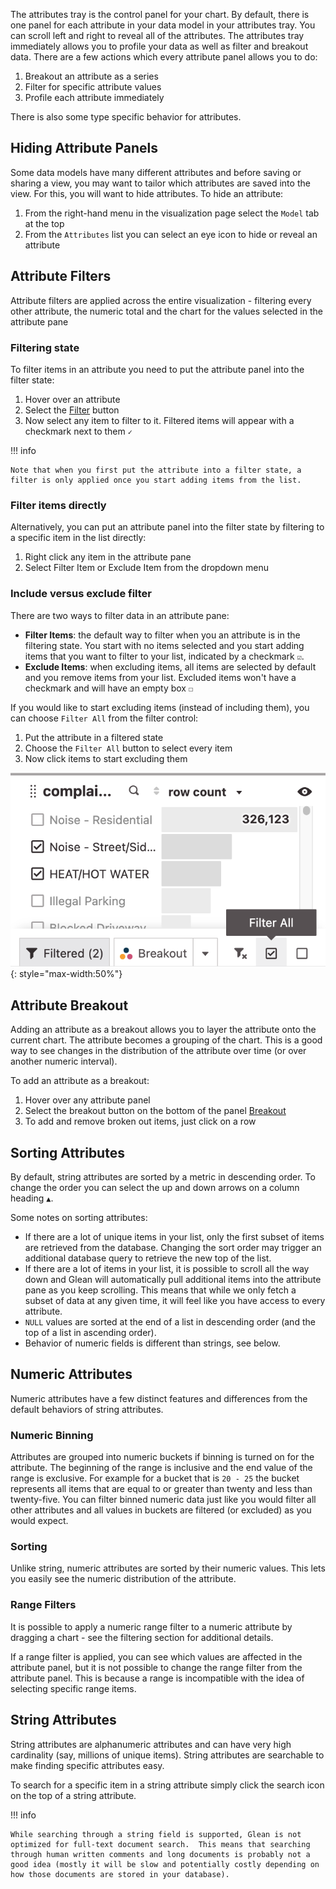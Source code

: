 The attributes tray is the control panel for your chart.  By default, there is one panel for each attribute in your data model in your attributes tray.  You can scroll left and right to reveal all of the attributes.  The attributes tray immediately allows you to profile your data as well as filter and breakout data.  There are a few actions which every attribute panel allows you to do:

1. Breakout an attribute as a series
2. Filter for specific attribute values
3. Profile each attribute immediately

There is also some type specific behavior for attributes.

## Hiding Attribute Panels

Some data models have many different attributes and before saving or sharing a view, you may want to tailor which attributes are saved into the view.  For this, you will want to hide attributes.  To hide an attribute:

1. From the right-hand menu in the visualization page select the `Model` tab at the top
2. From the `Attributes` list you can select an eye icon to hide or reveal an attribute

## Attribute Filters

Attribute filters are applied across the entire visualization - filtering every other attribute, the numeric total and the chart for the values selected in the attribute pane

### Filtering state

To filter items in an attribute you need to put the attribute panel into the filter state:

1. Hover over an attribute
2. Select the [Filter](Filter.md)  button
3. Now select any item to filter to it.  Filtered items will appear with a checkmark next to them `✓`

!!! info

    Note that when you first put the attribute into a filter state, a filter is only applied once you start adding items from the list.

### Filter items directly

Alternatively, you can put an attribute panel into the filter state by filtering to a specific item in the list directly:

1. Right click any item in the attribute pane
2. Select Filter Item or Exclude Item from the dropdown menu

### Include versus exclude filter

There are two ways to filter data in an attribute pane:

- **Filter Items**: the default way to filter when you an attribute is in the filtering state.  You start with no items selected and you start adding items that you want to filter to your list, indicated by a checkmark `☑`.
- **Exclude Items**: when excluding items, all items are selected by default and you remove items from your list.  Excluded items won't have a checkmark and will have an empty box `☐`

If you would like to start excluding items (instead of including them), you can choose `Filter All` from the filter control:

1. Put the attribute in a filtered state
2. Choose the `Filter All` button to select every item
3. Now click items to start excluding them

![attribute filter](../../assets/attribute-filter.png){: style="max-width:50%"}

## Attribute Breakout

Adding an attribute as a breakout allows you to layer the attribute onto the current chart.  The attribute becomes a grouping of the chart.  This is a good way to see changes in the distribution of the attribute over time (or over another numeric interval).

To add an attribute as a breakout:

1. Hover over any attribute panel
2. Select the breakout button on the bottom of the panel [Breakout](Breakout.md)
3. To add and remove broken out items, just click on a row

## Sorting Attributes

By default, string attributes are sorted by a metric in descending order.  To change the order you can select the up and down arrows on a column heading `▲`.  

Some notes on sorting attributes:

- If there are a lot of unique items in your list, only the first subset of items are retrieved from the database.  Changing the sort order may trigger an additional database query to retrieve the new top of the list.
- If there are a lot of items in your list, it is possible to scroll all the way down and Glean will automatically pull additional items into the attribute pane as you keep scrolling.  This means that while we only fetch a subset of data at any given time, it will feel like you have access to every attribute.
- `NULL` values are sorted at the end of a list in descending order (and the top of a list in ascending order).
- Behavior of numeric fields is different than strings, see below.

## Numeric Attributes

Numeric attributes have a few distinct features and differences from the default behaviors of string attributes.

### Numeric Binning

Attributes are grouped into numeric buckets if binning is turned on for the attribute.  The beginning of the range is inclusive and the end value of the range is exclusive.  For example for a bucket that is `20 - 25` the bucket represents all items that are equal to or greater than twenty and less than twenty-five.  You can filter binned numeric data just like you would filter all other attributes and all values in buckets are filtered (or excluded) as you would expect.

### Sorting

Unlike string, numeric attributes are sorted by their numeric values.  This lets you easily see the numeric distribution of the attribute.

### Range Filters

It is possible to apply a numeric range filter to a numeric attribute by dragging a chart - see the filtering section for additional details.

If a range filter is applied, you can see which values are affected in the attribute panel, but it is not possible to change the range filter from the attribute panel.  This is because a range is incompatible with the idea of selecting specific range items.

## String Attributes

String attributes are alphanumeric attributes and can have very high cardinality (say, millions of unique items).  String attributes are searchable to make finding specific attributes easy.

To search for a specific item in a string attribute simply click the search icon on the top of a string attribute.

!!! info

    While searching through a string field is supported, Glean is not optimized for full-text document search.  This means that searching through human written comments and long documents is probably not a good idea (mostly it will be slow and potentially costly depending on how those documents are stored in your database).
